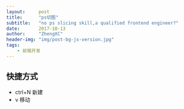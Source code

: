 ```yaml
---
layout:     post
title:      "ps切图"
subtitle:   "no ps slicing skill,a qualified frontend engineer?"
date:       2017-10-13
author:     "ZhengXC"
header-img: "img/post-bg-js-version.jpg"
tags:
    - 前端开发
---
```



## 快捷方式
- ctrl+N 新建
- v      移动